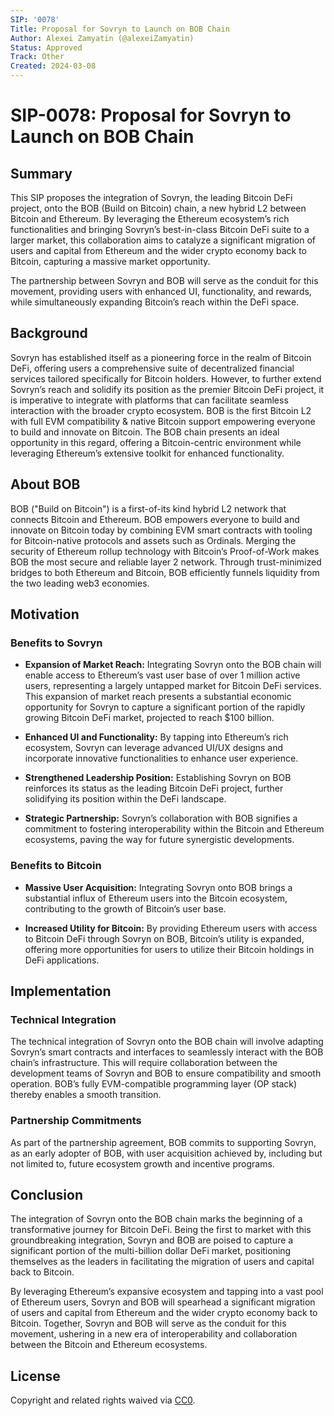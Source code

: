 ```yaml
---
SIP: '0078'
Title: Proposal for Sovryn to Launch on BOB Chain
Author: Alexei Zamyatin (@alexeiZamyatin)
Status: Approved
Track: Other
Created: 2024-03-08
---
```


# **SIP-0078: Proposal for Sovryn to Launch on BOB Chain**

## Summary

This SIP proposes the integration of Sovryn, the leading Bitcoin DeFi project, onto the BOB (Build on Bitcoin) chain, a new hybrid L2 between Bitcoin and Ethereum. By leveraging the Ethereum ecosystem’s rich functionalities and bringing Sovryn’s best-in-class Bitcoin DeFi suite to a larger market, this collaboration aims to catalyze a significant migration of users and capital from Ethereum and the wider crypto economy back to Bitcoin, capturing a massive market opportunity.

The partnership between Sovryn and BOB will serve as the conduit for this movement, providing users with enhanced UI, functionality, and rewards, while simultaneously expanding Bitcoin’s reach within the DeFi space.

## Background

Sovryn has established itself as a pioneering force in the realm of Bitcoin DeFi, offering users a comprehensive suite of decentralized financial services tailored specifically for Bitcoin holders. However, to further extend Sovryn’s reach and solidify its position as the premier Bitcoin DeFi project, it is imperative to integrate with platforms that can facilitate seamless interaction with the broader crypto ecosystem. BOB is the first Bitcoin L2 with full EVM compatibility & native Bitcoin support empowering everyone to build and innovate on Bitcoin. The BOB chain presents an ideal opportunity in this regard, offering a Bitcoin-centric environment while leveraging Ethereum’s extensive toolkit for enhanced functionality.

## About BOB

BOB ("Build on Bitcoin") is a first-of-its kind hybrid L2 network that connects Bitcoin and Ethereum. BOB empowers everyone to build and innovate on Bitcoin today by combining EVM smart contracts with tooling for Bitcoin-native protocols and assets such as Ordinals. Merging the security of Ethereum rollup technology with Bitcoin’s Proof-of-Work makes BOB the most secure and reliable layer 2 network. Through trust-minimized bridges to both Ethereum and Bitcoin, BOB efficiently funnels liquidity from the two leading web3 economies.

## Motivation

### Benefits to Sovryn

- **Expansion of Market Reach:** Integrating Sovryn onto the BOB chain will enable access to Ethereum’s vast user base of over 1 million active users, representing a largely untapped market for Bitcoin DeFi services. This expansion of market reach presents a substantial economic opportunity for Sovryn to capture a significant portion of the rapidly growing Bitcoin DeFi market, projected to reach $100 billion.
  
- **Enhanced UI and Functionality:** By tapping into Ethereum’s rich ecosystem, Sovryn can leverage advanced UI/UX designs and incorporate innovative functionalities to enhance user experience.
  
- **Strengthened Leadership Position:** Establishing Sovryn on BOB reinforces its status as the leading Bitcoin DeFi project, further solidifying its position within the DeFi landscape.
  
- **Strategic Partnership:** Sovryn’s collaboration with BOB signifies a commitment to fostering interoperability within the Bitcoin and Ethereum ecosystems, paving the way for future synergistic developments.

### Benefits to Bitcoin

- **Massive User Acquisition:** Integrating Sovryn onto BOB brings a substantial influx of Ethereum users into the Bitcoin ecosystem, contributing to the growth of Bitcoin’s user base.
  
- **Increased Utility for Bitcoin:** By providing Ethereum users with access to Bitcoin DeFi through Sovryn on BOB, Bitcoin’s utility is expanded, offering more opportunities for users to utilize their Bitcoin holdings in DeFi applications.

## Implementation

### Technical Integration

The technical integration of Sovryn onto the BOB chain will involve adapting Sovryn’s smart contracts and interfaces to seamlessly interact with the BOB chain’s infrastructure. This will require collaboration between the development teams of Sovryn and BOB to ensure compatibility and smooth operation. BOB’s fully EVM-compatible programming layer (OP stack) thereby enables a smooth transition.

### Partnership Commitments

As part of the partnership agreement, BOB commits to supporting Sovryn, as an early adopter of BOB, with user acquisition achieved by, including but not limited to, future ecosystem growth and incentive programs.

## Conclusion

The integration of Sovryn onto the BOB chain marks the beginning of a transformative journey for Bitcoin DeFi. Being the first to market with this groundbreaking integration, Sovryn and BOB are poised to capture a significant portion of the multi-billion dollar DeFi market, positioning themselves as the leaders in facilitating the migration of users and capital back to Bitcoin.

By leveraging Ethereum’s expansive ecosystem and tapping into a vast pool of Ethereum users, Sovryn and BOB will spearhead a significant migration of users and capital from Ethereum and the wider crypto economy back to Bitcoin. Together, Sovryn and BOB will serve as the conduit for this movement, ushering in a new era of interoperability and collaboration between the Bitcoin and Ethereum ecosystems.

## License
Copyright and related rights waived via [CC0](https://creativecommons.org/publicdomain/zero/1.0/).
